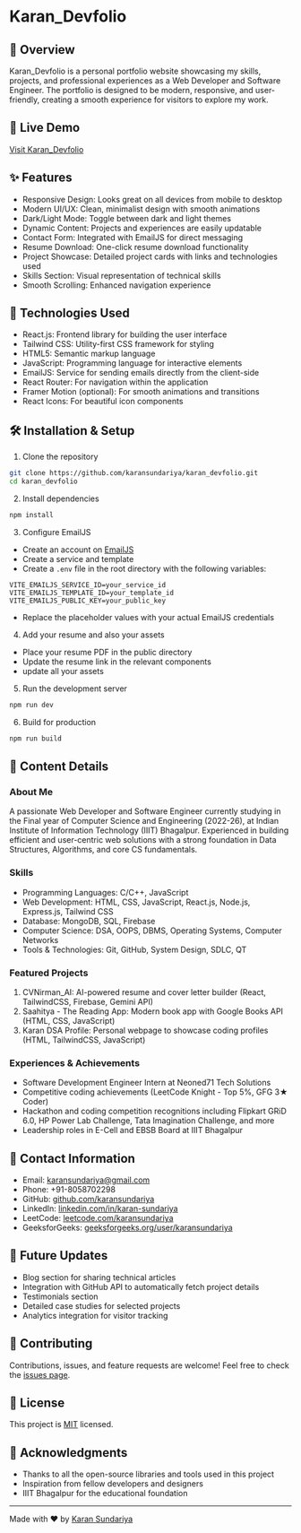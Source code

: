 # Karan_Devfolio


## 📌 Overview

Karan_Devfolio is a personal portfolio website showcasing my skills, projects, and professional experiences as a Web Developer and Software Engineer. The portfolio is designed to be modern, responsive, and user-friendly, creating a smooth experience for visitors to explore my work.

## 🚀 Live Demo

[Visit Karan_Devfolio](https://karansundariya.github.io/karan_devfolio/)

## ✨ Features

- Responsive Design: Looks great on all devices from mobile to desktop
- Modern UI/UX: Clean, minimalist design with smooth animations
- Dark/Light Mode: Toggle between dark and light themes
- Dynamic Content: Projects and experiences are easily updatable
- Contact Form: Integrated with EmailJS for direct messaging
- Resume Download: One-click resume download functionality
- Project Showcase: Detailed project cards with links and technologies used
- Skills Section: Visual representation of technical skills
- Smooth Scrolling: Enhanced navigation experience


## 🔧 Technologies Used

- React.js: Frontend library for building the user interface
- Tailwind CSS: Utility-first CSS framework for styling
- HTML5: Semantic markup language
- JavaScript: Programming language for interactive elements
- EmailJS: Service for sending emails directly from the client-side
- React Router: For navigation within the application
- Framer Motion (optional): For smooth animations and transitions
- React Icons: For beautiful icon components

## 🛠️ Installation & Setup

1. Clone the repository

```bash
git clone https://github.com/karansundariya/karan_devfolio.git
cd karan_devfolio
```

2. Install dependencies

```bash
npm install
```

3. Configure EmailJS

- Create an account on [EmailJS](https://www.emailjs.com/)
- Create a service and template
- Create a `.env` file in the root directory with the following variables:

```
VITE_EMAILJS_SERVICE_ID=your_service_id
VITE_EMAILJS_TEMPLATE_ID=your_template_id
VITE_EMAILJS_PUBLIC_KEY=your_public_key
```

- Replace the placeholder values with your actual EmailJS credentials

4. Add your resume and also your assets 

- Place your resume PDF in the public directory
- Update the resume link in the relevant components
- update all your assets

5. Run the development server

```bash
npm run dev
```

6. Build for production

```bash
npm run build
```

## 📄 Content Details

### About Me
A passionate Web Developer and Software Engineer currently studying in the Final year of Computer Science and Engineering (2022-26), at Indian Institute of Information Technology (IIIT) Bhagalpur. Experienced in building efficient and user-centric web solutions with a strong foundation in Data Structures, Algorithms, and core CS fundamentals.

### Skills
- Programming Languages: C/C++, JavaScript
- Web Development: HTML, CSS, JavaScript, React.js, Node.js, Express.js, Tailwind CSS
- Database: MongoDB, SQL, Firebase
- Computer Science: DSA, OOPS, DBMS, Operating Systems, Computer Networks
- Tools & Technologies: Git, GitHub, System Design, SDLC, QT

### Featured Projects
1. CVNirman_AI: AI-powered resume and cover letter builder (React, TailwindCSS, Firebase, Gemini API)
2. Saahitya - The Reading App: Modern book app with Google Books API (HTML, CSS, JavaScript)
3. Karan DSA Profile: Personal webpage to showcase coding profiles (HTML, TailwindCSS, JavaScript)

### Experiences & Achievements
- Software Development Engineer Intern at Neoned71 Tech Solutions
- Competitive coding achievements (LeetCode Knight - Top 5%, GFG 3★ Coder)
- Hackathon and coding competition recognitions including Flipkart GRiD 6.0, HP Power Lab Challenge, Tata Imagination Challenge, and more
- Leadership roles in E-Cell and EBSB Board at IIIT Bhagalpur

## 📱 Contact Information

- Email: karansundariya@gmail.com
- Phone: +91-8058702298
- GitHub: [github.com/karansundariya](https://github.com/karansundariya)
- LinkedIn: [linkedin.com/in/karan-sundariya](https://linkedin.com/in/karan-sundariya)
- LeetCode: [leetcode.com/karansundariya](https://leetcode.com/karansundariya)
- GeeksforGeeks: [geeksforgeeks.org/user/karansundariya](https://geeksforgeeks.org/user/karansundariya)

## 🔄 Future Updates

- Blog section for sharing technical articles
- Integration with GitHub API to automatically fetch project details
- Testimonials section
- Detailed case studies for selected projects
- Analytics integration for visitor tracking

## 🤝 Contributing

Contributions, issues, and feature requests are welcome! Feel free to check the [issues page](https://github.com/karansundariya/karan_devfolio/issues).

## 📜 License

This project is [MIT](https://choosealicense.com/licenses/mit/) licensed.

## 🙏 Acknowledgments

- Thanks to all the open-source libraries and tools used in this project
- Inspiration from fellow developers and designers
- IIIT Bhagalpur for the educational foundation

---

Made with ❤️ by [Karan Sundariya](https://github.com/karansundariya)
